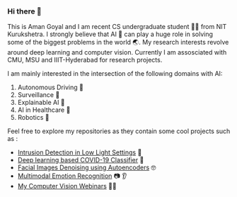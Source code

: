 ### Hi there 👋

This is Aman Goyal and I am recent CS undergraduate student 👨‍🎓 from NIT Kurukshetra. I strongly believe that AI 🤖 can play a huge role in solving some of the biggest problems in the world 🌏. My research interests revolve around deep learning and computer vision.
Currently I am assosciated with CMU, MSU and IIIT-Hyderabad for research projects. 

I am mainly interested in the intersection of the following domains with AI:

1. Autonomous Driving 🚗
2. Surveillance 🎥
3. Explainable AI 🧠
4. AI in Healthcare 🏥
5. Robotics 🤖

Feel free to explore my repositories as they contain some cool projects such as :

- [Intrusion Detection in Low Light Settings](https://github.com/AmanGoyal99/Low-light-intrusion-detection) 🔅
- [Deep learning based COVID-19 Classifier](https://github.com/AmanGoyal99/COVID-19-Classifier) 🏥
- [Facial Images Denoising using Autoencoders](https://github.com/AmanGoyal99/Denoising-Images-with-Autoencoders) 🤓
- [Multimodal Emotion Recognition](https://github.com/AmanGoyal99/Multimodal-Emotion-Recognition) 📷 👂 
- [My Computer Vision Webinars](https://github.com/AmanGoyal99/Computer-Vision-Webinar) 👨‍🏫

<!-- [![Aman's GitHub stats](https://github-readme-stats.vercel.app/api?username=AmanGoyal99&count_private=true&&hide=prs)](https://github.com/anuraghazra/github-readme-stats)

Feel free to reach out to me on these :
    <br>
    <div align="center">
    <a href="mailto:aman,goyal1099@gmail.com"><img height="35" src="https://raw.githubusercontent.com/AmanGoyal99/SuperTinyIcons/master/images/svg/gmail.svg"></a>&nbsp;&nbsp;
    <a href="https://linkedin.com/in/amangoyal99"><img height="35" src="https://raw.githubusercontent.com/AmanGoyal99/SuperTinyIcons/master/images/svg/linkedin.svg"></a>&nbsp;&nbsp;
  </div>
 -->
<!--
**AmanGoyal99/AmanGoyal99** is a ✨ _special_ ✨ repository because its `README.md` (this file) appears on your GitHub profile.

Here are some ideas to get you started:

- 🔭 I’m currently working on ...
- 🌱 I’m currently learning ...
- 👯 I’m looking to collaborate on ...
- 🤔 I’m looking for help with ...
- 💬 Ask me about ...
- 📫 How to reach me: ...
- 😄 Pronouns: ...
- ⚡ Fun fact: ...
-->
